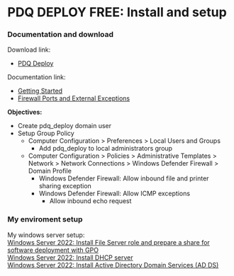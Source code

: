 # PDQ DEPLOY FREE: Install and setup
### Documentation and download
Download link:
* [PDQ Deploy](https://sales.pdq.com/products)

Documentation link:

* [Getting Started](https://documentation.pdq.com/PDQDeploy/16.1.0.0/Getting%20Started.pdf)
* [Firewall Ports and External Exceptions](https://help.pdq.com/hc/en-us/articles/220533627-Firewall-Ports-and-External-Exceptions)

<b>Objectives:</b>

* Create pdq_deploy domain user
* Setup Group Policy
    * Computer Configuration > Preferences > Local Users and Groups
        *   Add pdq_deploy to local administrators group
    * Computer Configuration  > Policies > Administrative Templates > Network > Network Connections > Windows Defender Firewall > Domain Profile
        * Windows Defender Firewall: Allow inbound file and printer sharing exception
        * Windows Defender Firewall: Allow ICMP exceptions
            * Allow inbound echo request

### My enviroment setup
My windows server setup: <br />
[Windows Server 2022: Install File Server role and prepare a share for software deployment with GPO](https://youtu.be/jEWSdC2qwyA) <br />
[Windows Server 2022: Install DHCP server](https://youtu.be/8n0MD9stQis) <br />
[Windows Server 2022: Install Active Directory Domain Services (AD DS)](https://youtu.be/1cYewbW3Tl0) <br />